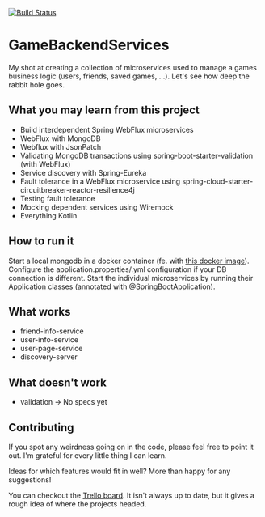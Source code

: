 [![Build Status](https://travis-ci.org/AntonioDell/GameBackendServices.svg?branch=dev)](https://travis-ci.org/AntonioDell/GameBackendServices)
# GameBackendServices
My shot at creating a collection of microservices used to manage a games business logic (users, friends, saved games, ...). 
Let's see how deep the rabbit hole goes.

## What you may learn from this project
- Build interdependent Spring WebFlux microservices
- WebFlux with MongoDB
- Webflux with JsonPatch
- Validating MongoDB transactions using spring-boot-starter-validation (with WebFlux) 
- Service discovery with Spring-Eureka
- Fault tolerance in a WebFlux microservice using spring-cloud-starter-circuitbreaker-reactor-resilience4j
- Testing fault tolerance
- Mocking dependent services using Wiremock
- Everything Kotlin

## How to run it
Start a local mongodb in a docker container (fe. with [this docker image](https://hub.docker.com/_/mongo/)).
Configure the application.properties/.yml configuration if your DB connection is different.
Start the individual microservices by running their Application classes (annotated with @SpringBootApplication).

## What works
- friend-info-service 
- user-info-service
- user-page-service
- discovery-server

## What doesn't work
- validation -> No specs yet

## Contributing
If you spot any weirdness going on in the code, please feel free to point it out. 
I'm grateful for every little thing I can learn.

Ideas for which features would fit in well? More than happy for any suggestions!

You can checkout the [Trello board](https://trello.com/b/2XQ3Fg7A/game-backend-services).
It isn't always up to date, but it gives a rough idea of where the projects headed.
